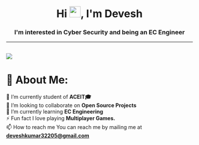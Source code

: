 <h1 align="center">Hi <img src="https://raw.githubusercontent.com/MartinHeinz/MartinHeinz/master/wave.gif" width="30px">, I'm Devesh</h1>
<h3 align="center">I'm interested in Cyber Security and being an EC Engineer</h3>


---
[![](https://visitcount.itsvg.in/api?id=devrahul-2508&icon=8&color=6)](https://visitcount.itsvg.in)
---
# 💫 About Me:
🔭 I’m currently student of <b>ACEIT🎓</b>
<br>👯 I’m looking to collaborate on <b>Open Source Projects</b>
<br>🌱 I’m currently learning <b>EC Engineering</b>
<br>⚡ Fun fact I love playing <b>Multiplayer Games.</b>
<br>📫 How to reach me You can reach me by mailing me at <b>deveshkumar32205@gmail.com</b> 


<!-- - 👋 Hi, I’m @hackerstore999
- 👀 I’m interested in Cyber Security and being an EC Engineer
- 🌱 I’m currently learning EC Engineering
- ✔️ I have learnt the basics of Computer Science
- 💞️ I’m looking to collaborate with any reputed IT/EC Company 
- 📫 How to reach me You can reach me by mailing me at deveshkumar32205@gmail.com -->
<!---
hackerstore999/hackerstore999 is a ✨ unique ✨ repository because its `README.md` (this file) appears on your GitHub profile.
You can click the Preview link to take a look at your changes.
--->
